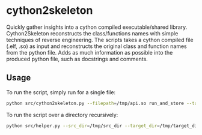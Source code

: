 # cython2skeleton
Quickly gather insights into a cython compiled executable/shared library.
Cython2Skeleton reconstructs the class/functions names with simple techniques of reverse engineering.
The scripts takes a cython compiled file (.elf, .so) as input and reconstructs the original class and function names
from the python file. Adds as much information as possible into the produced python file, such as docstrings and comments.

## Usage
To run the script, simply run for a single file:
```bash
python src/cython2skeleton.py --filepath=/tmp/api.so run_and_store --target_filepath=/tmp/api.so.skel --print_unknown=True --store_all_strings=True 
```

To run the script over a directory recursively:
```bash
python src/helper.py --src_dir=/tmp/src_dir --target_dir=/tmp/target_dir --searched_file_extensions=so,elf --print_unknown=True  --store_all_strings=False
```
